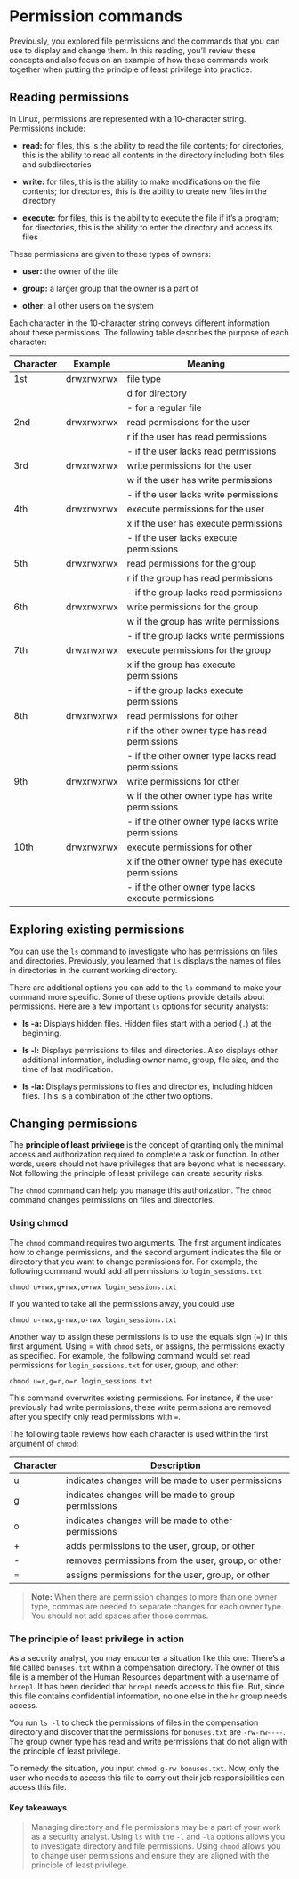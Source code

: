 # Permission commands
Previously, you explored file permissions and the commands that you can use to display and change them.  In this reading, you’ll review these concepts and also focus on an example of how these commands work together when putting the principle of least privilege into practice.

## Reading permissions
In Linux, permissions are represented with a 10-character string. Permissions include:

- **read:** for files, this is the ability to read the file contents; for directories, this is the ability to read all contents in the directory including both files and subdirectories

- **write:** for files, this is the ability to make modifications on the file contents; for directories, this is the ability to create new files in the directory

- **execute:** for files, this is the ability to execute the file if it’s a program; for directories, this is the ability to enter the directory and access its files

These permissions are given to these types of owners:

- **user:** the owner of the file

- **group:** a larger group that the owner is a part of

- **other:** all other users on the system

Each character in the 10-character string conveys different information about these permissions. The following table describes the purpose of each character:

| Character | Example     | Meaning                                                             |
|-----------|-------------|---------------------------------------------------------------------|
| 1st       | drwxrwxrwx  | file type                                                           |
|           |             | d for directory                                                     |
|           |             | - for a regular file                                                |
| 2nd       | drwxrwxrwx  | read permissions for the user                                       |
|           |             | r if the user has read permissions                                  |
|           |             | - if the user lacks read permissions                                |
| 3rd       | drwxrwxrwx  | write permissions for the user                                      |
|           |             | w if the user has write permissions                                 |
|           |             | - if the user lacks write permissions                               |
| 4th       | drwxrwxrwx  | execute permissions for the user                                    |
|           |             | x if the user has execute permissions                               |
|           |             | - if the user lacks execute permissions                             |
| 5th       | drwxrwxrwx  | read permissions for the group                                      |
|           |             | r if the group has read permissions                                 |
|           |             | - if the group lacks read permissions                               |
| 6th       | drwxrwxrwx  | write permissions for the group                                     |
|           |             | w if the group has write permissions                                |
|           |             | - if the group lacks write permissions                              |
| 7th       | drwxrwxrwx  | execute permissions for the group                                   |
|           |             | x if the group has execute permissions                              |
|           |             | - if the group lacks execute permissions                            |
| 8th       | drwxrwxrwx  | read permissions for other                                          |
|           |             | r if the other owner type has read permissions                      |
|           |             | - if the other owner type lacks read permissions                    |
| 9th       | drwxrwxrwx  | write permissions for other                                         |
|           |             | w if the other owner type has write permissions                     |
|           |             | - if the other owner type lacks write permissions                   |
| 10th      | drwxrwxrwx  | execute permissions for other                                       |
|           |             | x if the other owner type has execute permissions                   |
|           |             | - if the other owner type lacks execute permissions                 |

## Exploring existing permissions
You can use the `ls` command to investigate who has permissions on files and directories. Previously, you learned that `ls` displays the names of files in directories in the current working directory.

There are additional options you can add to the `ls` command to make your command more specific. Some of these options provide details about permissions. Here are a few important `ls` options for security analysts:

- **ls -a:** Displays hidden files. Hidden files start with a period (`.`) at the beginning.

- **ls -l:** Displays permissions to files and directories. Also displays other additional information, including owner name, group, file size, and the time of last modification.

- **ls -la:** Displays permissions to files and directories, including hidden files. This is a combination of the other two options.
  
## Changing permissions
The **principle of least privilege** is the concept of granting only the minimal access and authorization required to complete a task or function. In other words, users should not have privileges that are beyond what is necessary. Not following the principle of least privilege can create security risks.

The `chmod`  command can help you manage this authorization. The `chmod` command changes permissions on files and directories.

### Using chmod
The `chmod` command requires two arguments. The first argument indicates how to change permissions, and the second argument indicates the file or directory that you want to change permissions for.  For example, the following command would add all permissions to `login_sessions.txt`:

`chmod u+rwx,g+rwx,o+rwx login_sessions.txt`

If you wanted to take all the permissions away, you could use

`chmod u-rwx,g-rwx,o-rwx login_sessions.txt`

Another way to assign these permissions is to use the equals sign (`=`) in this first argument. Using = with `chmod` sets, or assigns, the permissions exactly as specified. For example, the following command would set read permissions for `login_sessions.txt` for user, group, and other:

`chmod u=r,g=r,o=r login_sessions.txt`

This command overwrites existing permissions. For instance, if the user previously had write permissions, these write permissions are removed after you specify only read permissions with `=`. 

The following table reviews how each character is used within the first argument of `chmod`:

| Character | Description                                                       |
|-----------|-------------------------------------------------------------------|
| u         | indicates changes will be made to user permissions                |
| g         | indicates changes will be made to group permissions               |
| o         | indicates changes will be made to other permissions               |
| +         | adds permissions to the user, group, or other                     |
| -         | removes permissions from the user, group, or other                |
| =         | assigns permissions for the user, group, or other                 |

> **Note:** When there are permission changes to more than one owner type, commas are needed to separate changes for each owner type. You should not add spaces after those commas.

### The principle of least privilege in action
As a security analyst, you may encounter a situation like this one: There’s a file called `bonuses.txt` within a compensation directory. The owner of this file is a member of the Human Resources department with a username of `hrrep1`. It has been decided that `hrrep1` needs access to this file. But, since this file contains confidential information, no one else in the `hr` group needs access.

You run `ls -l` to check the permissions of files in the compensation directory and discover that the permissions for `bonuses.txt` are `-rw-rw----`. The group owner type has read and write permissions that do not align with the principle of least privilege.  

To remedy the situation, you input `chmod g-rw bonuses.txt`. Now, only the user who needs to access this file to carry out their job responsibilities can access this file.

#### Key takeaways
> Managing directory and file permissions may be a part of your work as a security analyst. Using `ls` with the `-l` and `-la` options allows you to investigate directory and file permissions. Using `chmod` allows you to change user permissions and ensure they are aligned with the principle of least privilege.